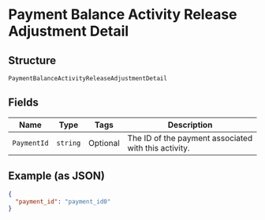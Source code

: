 
# Payment Balance Activity Release Adjustment Detail

## Structure

`PaymentBalanceActivityReleaseAdjustmentDetail`

## Fields

| Name | Type | Tags | Description |
|  --- | --- | --- | --- |
| `PaymentId` | `string` | Optional | The ID of the payment associated with this activity. |

## Example (as JSON)

```json
{
  "payment_id": "payment_id0"
}
```

